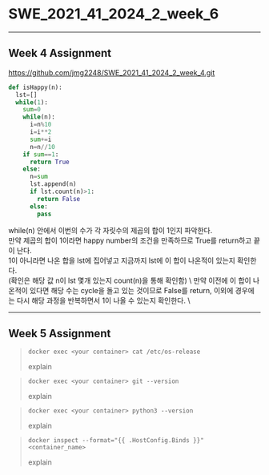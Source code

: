 # SWE_2021_41_2024_2_week_6

---

## Week 4 Assignment
https://github.com/jmg2248/SWE_2021_41_2024_2_week_4.git

```python
def isHappy(n):
  lst=[]
  while(1):
    sum=0
    while(n):
      i=n%10
      i=i**2
      sum+=i
      n=n//10
    if sum==1:
      return True
    else:
      n=sum
      lst.append(n)
      if lst.count(n)>1:
        return False
      else:
        pass
```

while(n) 안에서 이번의 수가 각 자릿수의 제곱의 합이 1인지 파악한다. \
만약 제곱의 합이 1이라면 happy number의 조건을 만족하므로 True를 return하고 끝이 난다. \
1이 아니라면 나온 합을 lst에 집어넣고 지금까지 lst에 이 합이 나온적이 있는지 확인한다. \
(확인은 해당 값 n이 lst 몇개 있는지 count(n)을 통해 확인함) \ 
만약 이전에 이 합이 나온적이 있다면 해당 수는 cycle을 돌고 있는 것이므로 False를 return, 이외에 경우에는 다시 해당 과정을 반복하면서 1이 나올 수 있는지 확인한다. \

---

## Week 5 Assignment
> ```shell
> docker exec <your container> cat /etc/os-release
> ```
> explain

> ```shell
> docker exec <your container> git --version
> ```
> explain

> ```shell
> docker exec <your container> python3 --version
> ```
> explain

> ```shell
> docker inspect --format="{{ .HostConfig.Binds }}" <container_name>
> ```
> explain
